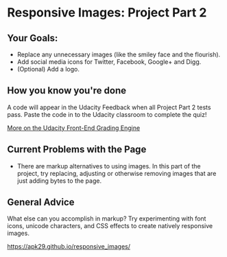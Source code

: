 # Responsive Images: Project Part 2 #

## Your Goals: ##

* Replace any unnecessary images (like the smiley face and the flourish).
* Add social media icons for Twitter, Facebook, Google+ and Digg.
* (Optional) Add a logo.

## How you know you're done ##

A code will appear in the Udacity Feedback when all Project Part 2 tests pass. Paste the code in to the Udacity classroom to complete the quiz!

[More on the Udacity Front-End Grading Engine](https://github.com/udacity/frontend-grading-engine)

## Current Problems with the Page ##

* There are markup alternatives to using images. In this part of the project, try replacing, adjusting or otherwise removing images that are just adding bytes to the page.

## General Advice ##

What else can you accomplish in markup? Try experimenting with font icons, unicode characters, and CSS effects to create natively responsive images.

https://apk29.github.io/responsive_images/
